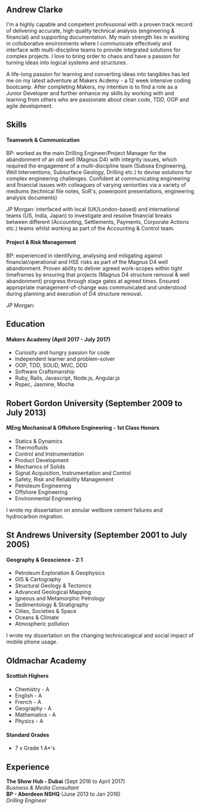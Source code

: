 ## Andrew Clarke

I'm a highly capable and competent professional with a proven track record of delivering accurate, high quality technical analysis (engineering & financial) and supporting documentation. My main strength lies in working in colloborative environments where I communicate effectively and interface with multi-discipline teams to provide integrated solutions for complex projects. I love to bring order to chaos and have a passion for turning ideas into logical systems and structures. 

A life-long passion for learning and converting ideas into tangibles has led me on my latest adventure at Makers Acdemy - a 12 week intensive coding bootcamp. After completing Makers, my intention is to find a role as a Junior Developer and further enhance my skills by working with and learning from others who are passionate about clean code, TDD, OOP and agile development. 

## Skills

#### Teamwork & Communication

BP: worked as the main Drilling Engineer/Project Manager for the abandonment of an old well (Magnus D4) with integrity issues, which required the engagement of a multi-discipline team (Subsea Engineering, Well Interventions, Subsurface Geology, Drilling etc.) to devise solutions for complex engineering challenges. Confident at communicating engineering and financial issues with colleagues of varying seniorities via a variety of mediums (technical file notes, SoR's, powerpoint presentations, engineering analysis documents) 

JP Morgan: interfaced with local (UK/London-based) and international teams (US, India, Japan) to investigate and resolve financial breaks between different (Accounting, Settlements, Payments, Corporate Actions etc.) teams whilst working as part of the Accounting & Control team. 


#### Project & Risk Management

BP: experienced in identifying, analysing and mitigating against financial/operational and HSE risks as part of the Magnus D4 well abandonment. Proven ability to deliver agreed work-scopes within tight timeframes by ensuring that projects (Magnus D4 structure removal & well abandonment) progress through stage gates at agreed times. Ensured appropriate management-of-change was communicated and understood during planning and execution of D4 structure removal. 

JP Morgan:  

## Education

#### Makers Academy (April 2017 - July 2017)

- Curiosity and hungry passion for code
- Independent learner and problem-solver
- OOP, TDD, SOLID, MVC, DDD
- Software Craftsmanship
- Ruby, Rails, Javascript, Node.js, Angular.js
- Rspec, Jasmine, Mocha

## Robert Gordon University (September 2009 to July 2013)

#### MEng Mechanical & Offshore Engineering - 1st Class Honors
- Statics & Dynamics
- Thermofluids
- Control and Instrumentation
- Product Development
- Mechanics of Solids
- Signal Acquisition, Instrumentation and Control
- Safety, Risk and Reliability Management
- Petroleum Engineering
- Offshore Engineering
- Environmental Engineering

I wrote my dissertation on annular wellbore cement failures and hydrocarbon migration. 

## St Andrews University (September 2001 to July 2005)

#### Geography & Geoscience  - 2:1
- Petroleum Exploration & Geophysics
- GIS & Cartography
- Structural Geology & Tectonics 
- Advanced Geological Mapping
- Igneous and Metamorphic Petrology
- Sedimentology & Stratigraphy
- Cities, Societies & Space
- Oceans & Climate
- Atmospheric pollution

I wrote my dissertation on the changing technicalogical and social impact of mobile phone usage. 


## Oldmachar Academy

#### Scottish Highers
- Chemistry - A
- English - A
- French - A
- Geography - A
- Mathematics - A
- Physics - A

#### Standard Grades
- 7 x Grade 1 A*'s 


## Experience

**The Show Hub - Dubai** (Sept 2016 to April 2017)    
*Business & Media Consultant*  
**BP - Aberdeen NSHQ** (June 2013 to Jan 2016)   
*Drilling Engineer*  
